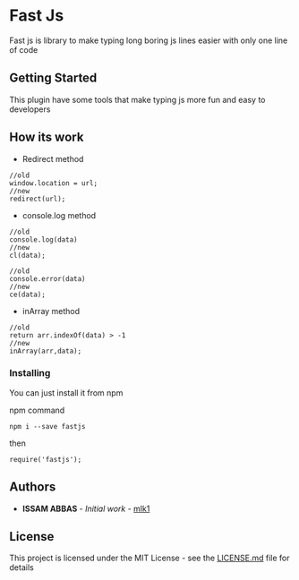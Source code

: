 # Fast Js
Fast js is library to make typing long boring js lines easier with only one line of code 
## Getting Started

This plugin have some tools that make typing js more fun and easy to developers

## How its work
- Redirect method

```
//old  
window.location = url;
//new 
redirect(url);
```

- console.log method

```
//old  
console.log(data)
//new 
cl(data);
```
```
//old  
console.error(data)
//new 
ce(data);
```

- inArray method

```
//old  
return arr.indexOf(data) > -1
//new 
inArray(arr,data);
```




### Installing

You can just install it from npm 

npm command 

```
npm i --save fastjs
```

then 

```
require('fastjs');
```



## Authors

* **ISSAM ABBAS** - *Initial work* - [mlk1](https://github.com/issamlk1/)

## License

This project is licensed under the MIT License - see the [LICENSE.md](LICENSE.md) file for details


